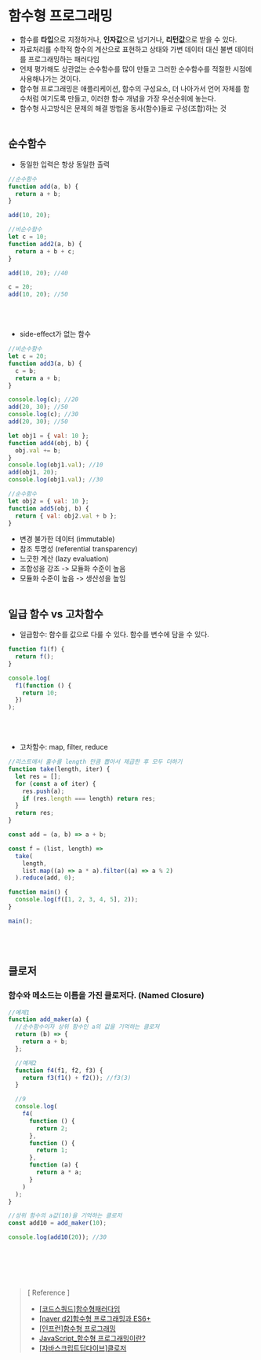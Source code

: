 # 함수형 프로그래밍

- 함수를 **타입**으로 지정하거나, **인자값**으로 넘기거나, **리턴값**으로 받을 수 있다.
- 자료처리를 수학적 함수의 계산으로 표현하고 상태와 가변 데이터 대신 불변 데이터를 프로그래밍하는 패러다임
- 언제 평가해도 상관없는 순수함수를 많이 만들고 그러한 순수함수를 적절한 시점에 사용해나가는 것이다.
- 함수형 프로그래밍은 애플리케이션, 함수의 구성요소, 더 나아가서 언어 자체를 함수처럼 여기도록 만들고, 이러한 함수 개념을 가장 우선순위에 놓는다.
- 함수형 사고방식은 문제의 해결 방법을 동사(함수)들로 구성(조합)하는 것
  <br>
  <br>

## 순수함수

- 동일한 입력은 항상 동일한 출력

```js
//순수함수
function add(a, b) {
  return a + b;
}

add(10, 20);

//비순수함수
let c = 10;
function add2(a, b) {
  return a + b + c;
}

add(10, 20); //40

c = 20;
add(10, 20); //50
```

<br>
<br>

- side-effect가 없는 함수

```js
//비순수함수
let c = 20;
function add3(a, b) {
  c = b;
  return a + b;
}

console.log(c); //20
add(20, 30); //50
console.log(c); //30
add(20, 30); //50

let obj1 = { val: 10 };
function add4(obj, b) {
  obj.val += b;
}
console.log(obj1.val); //10
add(obj1, 20);
console.log(obj1.val); //30

//순수함수
let obj2 = { val: 10 };
function add5(obj, b) {
  return { val: obj2.val + b };
}
```

- 변경 불가한 데이터 (immutable)
- 참조 투명성 (referential transparency)
- 느긋한 계산 (lazy evaluation)
- 조합성을 강조 -> 모듈화 수준이 높음
- 모듈화 수준이 높음 -> 생산성을 높임
  <br>
  <br>

## 일급 함수 vs 고차함수

- 일급함수: 함수를 값으로 다룰 수 있다. 함수를 변수에 담을 수 있다.

```js
function f1(f) {
  return f();
}

console.log(
  f1(function () {
    return 10;
  })
);
```

<br>
<br>

- 고차함수: map, filter, reduce

```js
//리스트에서 홀수를 length 만큼 뽑아서 제곱한 후 모두 더하기
function take(length, iter) {
  let res = [];
  for (const a of iter) {
    res.push(a);
    if (res.length === length) return res;
  }
  return res;
}

const add = (a, b) => a + b;

const f = (list, length) =>
  take(
    length,
    list.map((a) => a * a).filter((a) => a % 2)
  ).reduce(add, 0);

function main() {
  console.log(f([1, 2, 3, 4, 5], 2));
}

main();
```

<br>
<br>

## 클로저

### 함수와 메소드는 이름을 가진 클로저다. (Named Closure)

```js
//예제1
function add_maker(a) {
  //순수함수이자 상위 함수인 a의 값을 기억하는 클로저
  return (b) => {
    return a + b;
  };

  //예제2
  function f4(f1, f2, f3) {
    return f3(f1() + f2()); //f3(3)
  }

  //9
  console.log(
    f4(
      function () {
        return 2;
      },
      function () {
        return 1;
      },
      function (a) {
        return a * a;
      }
    )
  );
}

//상위 함수의 a값(10)을 기억하는 클로저
const add10 = add_maker(10);

console.log(add10(20)); //30
```

<br>
<br>
<br>
<br>

> [ Reference ]
>
> - [[코드스쿼드]함수형패러다임](https://www.youtube.com/watch?time_continue=933&v=jwMLVL2rjCY&feature=emb_title)
> - [[naver d2]함수형 프로그래밍과 ES6+](https://www.youtube.com/watch?v=4sO0aWTd3yc&ab_channel=naverd2)
> - [[인프런]함수형 프로그래밍](https://www.youtube.com/watch?v=C4uj9EuLhu8&ab_channel=%EC%9D%B8%ED%94%84%EB%9F%B0-%EC%A7%80%EC%8B%9D%EC%9D%84%EB%B0%B0%EC%9A%B0%EA%B3%A0%EB%82%98%EB%88%A0%EC%9A%94)
> - [JavaScript\_함수형 프로그래밍이란?](https://dlwlrma0203.tistory.com/51)
> - [[자바스크립트딥다이브]클로저](https://poiemaweb.com/js-closure)
